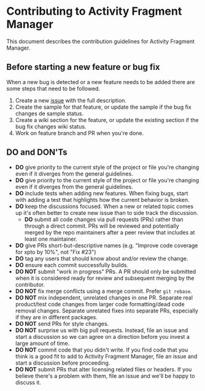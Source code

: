 Contributing to Activity Fragment Manager
======================

This document describes the contribution guidelines for Activity Fragment Manager.

Before starting a new feature or bug fix
------------

When a new bug is detected or a new feature needs to be added there are some steps that need to be followed.

1. Create a new [issue](https://github.com/massivedisaster/ActivityFragmentManager/issues/new) with the full description.
2. Create the sample for that feature, or update the sample if the bug fix changes de sample status.
3. Create a wiki section for the feature, or update the existing section if the bug fix changes wiki status.
4. Work on feature branch and PR when you're done.

DO and DON'Ts
--------------------

* **DO** give priority to the current style of the project or file you're changing even if it diverges from the general guidelines.
* **DO** give priority to the current style of the project or file you're changing even if it diverges from the general guidelines.
* **DO** include tests when adding new features. When fixing bugs, start with
  adding a test that highlights how the current behavior is broken.
* **DO** keep the discussions focused. When a new or related topic comes up
  it's often better to create new issue than to side track the discussion.
  * **DO** submit all code changes via pull requests (PRs) rather than through a direct commit. PRs will be reviewed and potentially merged by the repo maintainers after a peer review that includes at least one maintainer.
* **DO** give PRs short-but-descriptive names (e.g. "Improve code coverage for xpto by 10%", not "Fix #23")
* **DO** tag any users that should know about and/or review the change.
* **DO** ensure each commit successfully builds.
* **DO NOT** submit "work in progress" PRs.  A PR should only be submitted when it is considered ready for review and subsequent merging by the contributor.
* **DO NOT** fix merge conflicts using a merge commit. Prefer `git rebase`.
* **DO NOT** mix independent, unrelated changes in one PR. Separate real product/test code changes from larger code formatting/dead code removal changes. Separate unrelated fixes into separate PRs, especially if they are in different packages.
* **DO NOT** send PRs for style changes.
* **DO NOT** surprise us with big pull requests. Instead, file an issue and start
  a discussion so we can agree on a direction before you invest a large amount
  of time.
* **DO NOT** commit code that you didn't write. If you find code that you think is a good fit to add to Activity Fragment Manager, file an issue and start a discussion before proceeding.
* **DO NOT** submit PRs that alter licensing related files or headers. If you believe there's a problem with them, file an issue and we'll be happy to discuss it.
